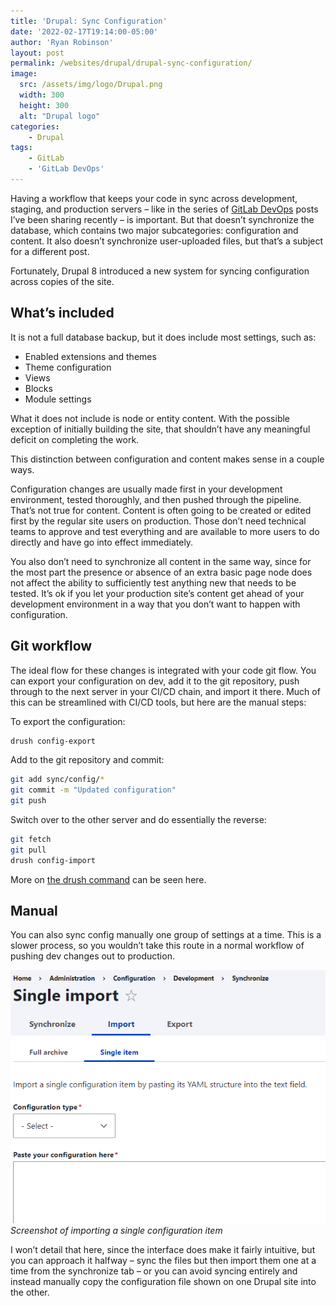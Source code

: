 ```yaml
---
title: 'Drupal: Sync Configuration'
date: '2022-02-17T19:14:00-05:00'
author: 'Ryan Robinson'
layout: post
permalink: /websites/drupal/drupal-sync-configuration/
image: 
  src: /assets/img/logo/Drupal.png
  width: 300
  height: 300
  alt: "Drupal logo"
categories:
    - Drupal
tags:
    - GitLab
    - 'GitLab DevOps'
---
```


Having a workflow that keeps your code in sync across development, staging, and production servers – like in the series of [GitLab DevOps](/tags/gitlab-devops/) posts I’ve been sharing recently – is important. But that doesn’t synchronize the database, which contains two major subcategories: configuration and content. It also doesn’t synchronize user-uploaded files, but that’s a subject for a different post.

Fortunately, Drupal 8 introduced a new system for syncing configuration across copies of the site.

## What’s included

It is not a full database backup, but it does include most settings, such as:

- Enabled extensions and themes
- Theme configuration
- Views
- Blocks
- Module settings

What it does not include is node or entity content. With the possible exception of initially building the site, that shouldn’t have any meaningful deficit on completing the work.

This distinction between configuration and content makes sense in a couple ways.

Configuration changes are usually made first in your development environment, tested thoroughly, and then pushed through the pipeline. That’s not true for content. Content is often going to be created or edited first by the regular site users on production. Those don’t need technical teams to approve and test everything and are available to more users to do directly and have go into effect immediately.

You also don’t need to synchronize all content in the same way, since for the most part the presence or absence of an extra basic page node does not affect the ability to sufficiently test anything new that needs to be tested. It’s ok if you let your production site’s content get ahead of your development environment in a way that you don’t want to happen with configuration.

## Git workflow

The ideal flow for these changes is integrated with your code git flow. You can export your configuration on dev, add it to the git repository, push through to the next server in your CI/CD chain, and import it there. Much of this can be streamlined with CI/CD tools, but here are the manual steps:

To export the configuration:

```bash
drush config-export
```

Add to the git repository and commit:

```bash
git add sync/config/*
git commit -m "Updated configuration"
git push
```

Switch over to the other server and do essentially the reverse:

```bash
git fetch
git pull
drush config-import
```

More on [the drush command](https://www.drush.org/latest/commands/config_import/) can be seen here.

## Manual

You can also sync config manually one group of settings at a time. This is a slower process, so you wouldn’t take this route in a normal workflow of pushing dev changes out to production.

![Configuration sync screen, allowing for import, export, and full archive or single items](/assets/img/2022/01/Config-sync.png)
_Screenshot of importing a single configuration item_

I won’t detail that here, since the interface does make it fairly intuitive, but you can approach it halfway – sync the files but then import them one at a time from the synchronize tab – or you can avoid syncing entirely and instead manually copy the configuration file shown on one Drupal site into the other.
